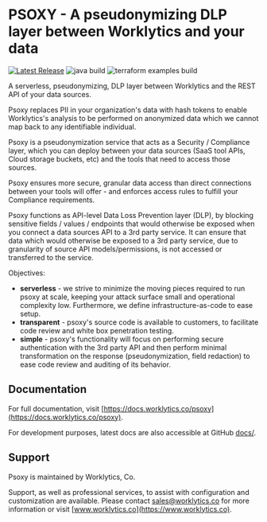 # PSOXY - A pseudonymizing DLP layer between Worklytics and your data

[![Latest Release](https://img.shields.io/github/v/release/Worklytics/psoxy)](https://github.com/Worklytics/psoxy/releases/latest)
![java build](https://img.shields.io/github/actions/workflow/status/Worklytics/psoxy/ci-java.yaml?label=java)
![terraform examples build](https://img.shields.io/github/actions/workflow/status/Worklytics/psoxy/ci-terraform-examples.yaml?label=terraform%20examples)

A serverless, pseudonymizing, DLP layer between Worklytics and the REST API of your data sources.

Psoxy replaces PII in your organization's data with hash tokens to enable Worklytics's analysis to be performed on anonymized data which we cannot map back to any identifiable individual.

Psoxy is a pseudonymization service that acts as a Security / Compliance layer, which you can deploy between your data sources (SaaS tool APIs, Cloud storage buckets, etc) and the tools that need to access those sources.

Psoxy ensures more secure, granular data access than direct connections between your tools will offer - and enforces access rules to fulfill your Compliance requirements.

Psoxy functions as API-level Data Loss Prevention layer (DLP), by blocking sensitive fields / values / endpoints that would otherwise be exposed when you connect a data sources API to a 3rd party service. It can ensure that data which would otherwise be exposed to a 3rd party service, due to granularity of source API models/permissions, is not accessed or transferred to the service.

Objectives:
  - **serverless** - we strive to minimize the moving pieces required to run psoxy at scale, keeping your attack surface small and operational complexity low. Furthermore, we define infrastructure-as-code to ease setup.
  - **transparent** - psoxy's source code is available to customers, to facilitate code review and white box penetration testing.
  - **simple** - psoxy's functionality will focus on performing secure authentication with the 3rd party API and then perform minimal transformation on the response (pseudonymization, field redaction) to ease code review and auditing of its behavior.

## Documentation

For full documentation, visit [https://docs.worklytics.co/psoxy](https://docs.worklytics.co/psoxy).

For development purposes, latest docs are also accessible at GitHub [docs/](./docs/README.md).

## Support

Psoxy is maintained by Worklytics, Co.

Support, as well as professional services, to assist with configuration and customization are available. Please contact [sales@worklytics.co](mailto:sales@worklytics.co) for more information or visit [www.worklytics.co](https://www.worklytics.co).
